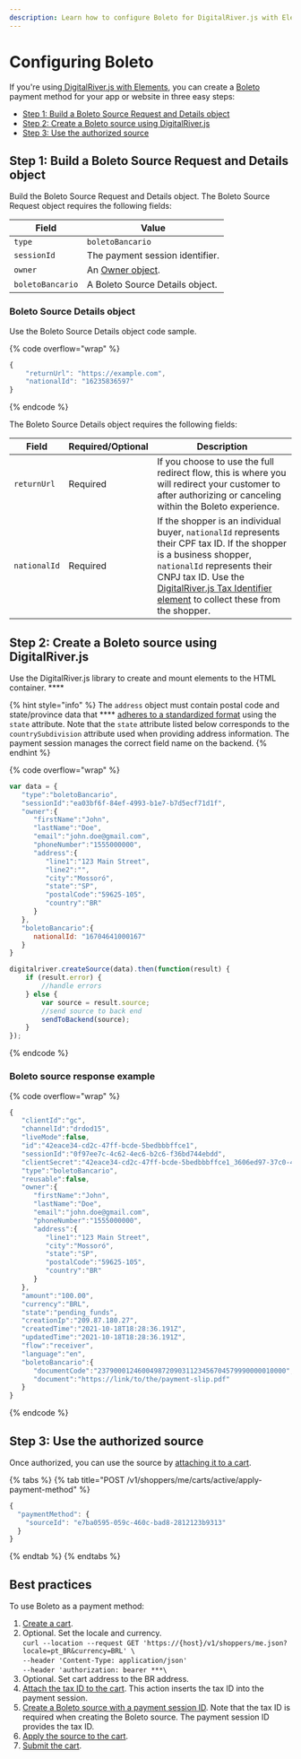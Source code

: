 ```yaml
---
description: Learn how to configure Boleto for DigitalRiver.js with Elements.
---
```


# Configuring Boleto

If you're using[ DigitalRiver.js with Elements](../), you can create a [Boleto](../../../supported-payment-methods/boleto.md) payment method for your app or website in three easy steps:

* [Step 1: Build a Boleto Source Request and Details object](configuring-boleto.md#step-2-build-a-boleto-source-request-and-details-object)
* [Step 2: Create a Boleto source using DigitalRiver.js](configuring-boleto.md#step-3-create-a-boleto-source-using-digitalriver.js)
* [Step 3: Use the authorized source](configuring-boleto.md#step-4-use-the-authorized-source)

## Step 1: Build a Boleto Source Request and Details object

Build the Boleto Source Request and Details object.  The Boleto Source Request object requires the following fields:

| Field            | Value                                                      |
| ---------------- | ---------------------------------------------------------- |
| `type`           | `boletoBancario`                                           |
| `sessionId`      | The payment session identifier.                            |
| `owner`          | An [Owner object](common-payment-objects.md#owner-object). |
| `boletoBancario` | A Boleto Source Details object.                            |

### Boleto Source Details object

Use the Boleto Source Details object code sample.&#x20;

{% code overflow="wrap" %}
```javascript
{
    "returnUrl": "https://example.com",
    "nationalId": "16235836597"
}
```
{% endcode %}

The Boleto Source Details object requires the following fields:

| Field        | Required/Optional | Description                                                                                                                                                                                                                                                                                                                                                                    |
| ------------ | ----------------- | ------------------------------------------------------------------------------------------------------------------------------------------------------------------------------------------------------------------------------------------------------------------------------------------------------------------------------------------------------------------------------ |
| `returnUrl`  | Required          | If you choose to use the full redirect flow, this is where you will redirect your customer to after authorizing or canceling within the Boleto experience.                                                                                                                                                                                                                     |
| `nationalId` | Required          | If the shopper is an individual buyer, `nationalId` represents their CPF tax ID. If the shopper is a business shopper, `nationalId` represents their CNPJ tax ID. Use the [DigitalRiver.js Tax Identifier element](https://docs.digitalriver.com/digital-river-api/payment-integrations-1/digitalriver.js/reference/tax-identifier-element) to collect these from the shopper. |

## Step 2: Create a Boleto source using DigitalRiver.js

Use the DigitalRiver.js library to create and mount elements to the HTML container. ****&#x20;

{% hint style="info" %}
The `address` object must contain postal code and state/province data that **** [adheres to a standardized format](../../../../cart/creating-or-updating-a-cart/providing-address-information.md) using the `state` attribute. Note that the `state` attribute listed below corresponds to the `countrySubdivision` attribute used when providing address information. The payment session manages the correct field name on the backend.
{% endhint %}

{% code overflow="wrap" %}
```javascript
var data = {
   "type":"boletoBancario",
   "sessionId":"ea03bf6f-84ef-4993-b1e7-b7d5ecf71d1f",
   "owner":{
      "firstName":"John",
      "lastName":"Doe",
      "email":"john.doe@gmail.com",
      "phoneNumber":"1555000000",
      "address":{
         "line1":"123 Main Street",
         "line2":"",
         "city":"Mossoró",
         "state":"SP",
         "postalCode":"59625-105",
         "country":"BR"
      }
   },
   "boletoBancario":{
      nationalId: "16704641000167"
   }
}

digitalriver.createSource(data).then(function(result) {    
    if (result.error) {        
        //handle errors    
    } else {        
        var source = result.source;        
        //send source to back end        
        sendToBackend(source);    
    }
});
```
{% endcode %}

### Boleto source response example

{% code overflow="wrap" %}
```javascript
{
   "clientId":"gc",
   "channelId":"drdod15",
   "liveMode":false,
   "id":"42eace34-cd2c-47ff-bcde-5bedbbbffce1",
   "sessionId":"0f97ee7c-4c62-4ec6-b2c6-f36bd744ebdd",
   "clientSecret":"42eace34-cd2c-47ff-bcde-5bedbbbffce1_3606ed97-37c0-47d2-af40-79d062993ac0",
   "type":"boletoBancario",
   "reusable":false,
   "owner":{
      "firstName":"John",
      "lastName":"Doe",
      "email":"john.doe@gmail.com",
      "phoneNumber":"1555000000",
      "address":{
         "line1":"123 Main Street",
         "city":"Mossoró",
         "state":"SP",
         "postalCode":"59625-105",
         "country":"BR"
      }
   },
   "amount":"100.00",
   "currency":"BRL",
   "state":"pending_funds",
   "creationIp":"209.87.180.27",
   "createdTime":"2021-10-18T18:28:36.191Z",
   "updatedTime":"2021-10-18T18:28:36.191Z",
   "flow":"receiver",
   "language":"en",
   "boletoBancario":{
      "documentCode":"23790001246004987209031123456704579990000010000",
      "document":"https://link/to/the/payment-slip.pdf"
   }
}
```
{% endcode %}

## Step 3: Use the authorized source

Once authorized, you can use the source by [attaching it to a cart](../../../sources/#attaching-a-payment-method-to-an-order-or-cart).

{% tabs %}
{% tab title="POST /v1/shoppers/me/carts/active/apply-payment-method" %}
```javascript
{
  "paymentMethod": {
    "sourceId": "e7ba0595-059c-460c-bad8-2812123b9313"
  }
}
```
{% endtab %}
{% endtabs %}

## Best practices

To use Boleto as a payment method:

1. [Create a cart](https://docs.digitalriver.com/commerce-api/cart/creating-or-updating-a-cart#creating-a-cart).
2. Optional. Set the locale and currency.\
   `curl --location --request GET 'https://{host}/v1/shoppers/me.json?locale=pt_BR&currency=BRL' \`\
   `--header 'Content-Type: application/json'`\
   `--header 'authorization: bearer ***\`
3. Optional. Set cart address to the BR address.
4. [Attach the tax ID to the cart](https://docs.digitalriver.com/commerce-api/cart/managing-tax-identifiers#attaching-a-tax-identifier-to-a-cart). This action inserts the tax ID into the payment session.
5. [Create a Boleto source with a payment session ID](configuring-boleto.md#step-2-create-a-boleto-source-using-digitalriver.js). Note that the tax ID is required when creating the Boleto source. The payment session ID provides the tax ID.
6. [Apply the source to the cart](https://docs.digitalriver.com/commerce-api/cart/attaching-a-payment-method-to-a-cart-or-customer#attaching-a-payment-method-to-an-order-or-cart).
7. [Submit the cart](https://docs.digitalriver.com/commerce-api/cart/submitting-a-cart).
